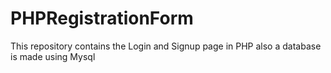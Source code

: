 # PHPRegistrationForm
This repository contains the Login and Signup page in PHP also a database is made using Mysql
